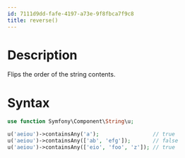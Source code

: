 ```yaml
---
id: 7111d9dd-fafe-4197-a73e-9f8fbca7f9c8
title: reverse()
---
```


# Description

Flips the order of the string contents.

# Syntax

``` php
use function Symfony\Component\String\u;

u('aeiou')->containsAny('a');                 // true
u('aeiou')->containsAny(['ab', 'efg']);       // false
u('aeiou')->containsAny(['eio', 'foo', 'z']); // true
```

